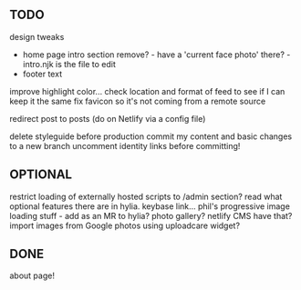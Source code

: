 ## TODO

design tweaks
  - home page intro section remove? - have a 'current face photo' there? - intro.njk is the file to edit
  - footer text

improve highlight color...
check location and format of feed to see if I can keep it the same
fix favicon so it's not coming from a remote source

redirect post to posts (do on Netlify via a config file)

delete styleguide before production
commit my content and basic changes to a new branch
uncomment identity links before committing!

## OPTIONAL

restrict loading of externally hosted scripts to /admin section? 
read what optional features there are in hylia.
keybase link...
phil's progressive image loading stuff - add as an MR to hylia?
photo gallery? netlify CMS have that?
import images from Google photos using uploadcare widget?

## DONE
about page!
